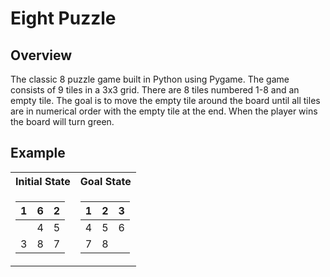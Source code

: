 # Eight Puzzle
## Overview
The classic 8 puzzle game built in Python using Pygame. The game consists of 9 tiles in a 3x3 grid. 
There are 8 tiles numbered 1-8 and an empty tile. The goal is to move the empty tile around the board
until all tiles are in numerical order with the empty tile at the end. When the player wins the board
will turn green.

## Example

<table>
<tr><th>Initial State </th><th>Goal State</th></tr>
<tr><td>

| 1 | 6 | 2 |   
|---|---|---|
|  | 4 | 5 |
| 3 | 8 | 7 |

</td><td>

| 1 | 2 | 3 |   
|---|---|---|
| 4 | 5 | 6 |
| 7 | 8 |  |

</td></tr>
</table>
